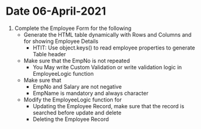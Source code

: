 # Date 06-April-2021
1. Complete the Employee Form for the following 
    - Generate the HTML table dynamically with Rows and Columns <tr> and <td> for showing Employee Details
        - HTIT: Use object.keys() to read employee properties to generate Table header
    - Make sure that the EmpNo is not repeated
        - You May write Custom Validation or write validation logic in EmployeeLogic function
    - Make sure that
        - EmpNo and Salary are not negative
        - EmpName is mandatory and always character
    - Modify the EmployeeLogic function for
        - Updating the Employee Record, make sure that the record is searched before update and delete
        - Deleting the Employee Record    